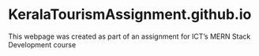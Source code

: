 # KeralaTourismAssignment.github.io
This webpage was created as part of an assignment for ICT’s MERN Stack Development course
